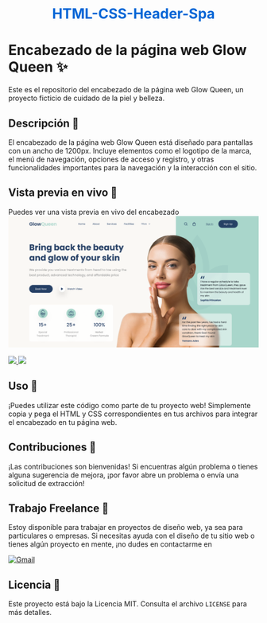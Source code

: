 <h1 align="center" style="color: #0366d6;">
   HTML-CSS-Header-Spa
</h1>

# Encabezado de la página web Glow Queen ✨

Este es el repositorio del encabezado de la página web Glow Queen, un proyecto ficticio de cuidado de la piel y belleza.


## Descripción 📝

El encabezado de la página web Glow Queen está diseñado para pantallas con un ancho de 1200px. Incluye elementos como el logotipo de la marca, el menú de navegación, opciones de acceso y registro, y otras funcionalidades importantes para la navegación y la interacción con el sitio.

## Vista previa en vivo 🌟

Puedes ver una vista previa en vivo del encabezado ![Web Spa](/img/Spa-Beauty.png)

<a href="https://github.com/EstherChuCortes/CSS-header-Spa-Beautiful" target="_blank">
    <img src="https://img.shields.io/static/v1?label=|&message=VER CODIGO&color=f&style=plastic&logo=github&logo-color=white"/>
</a>  
<a href="https://estherchucortes.github.io/HTML-CSS-Microsite-Portfolio/" target="_blank">
    <img src="https://img.shields.io/static/v1?label=|&message=VER WEBSITE&color=cdf998&style=plastic&logo=wordpress&logo-color=white"/>
</a>




## Uso 🚀

¡Puedes utilizar este código como parte de tu proyecto web! Simplemente copia y pega el HTML y CSS correspondientes en tus archivos para integrar el encabezado en tu página web.

## Contribuciones 🤝

¡Las contribuciones son bienvenidas! Si encuentras algún problema o tienes alguna sugerencia de mejora, ¡por favor abre un problema o envía una solicitud de extracción!

## Trabajo Freelance 💼

Estoy disponible para trabajar en proyectos de diseño web, ya sea para particulares o empresas. Si necesitas ayuda con el diseño de tu sitio web o tienes algún proyecto en mente, ¡no dudes en contactarme en 
<br>

[![Gmail](https://img.shields.io/badge/Email%20personal-white?style=for-the-badge&logo=gmail&logoColor=white&label=esttherchu13%40hotmail.com&labelColor=black&color=%23EA4335)](mailto:estherchu13@hotmail.com)

## Licencia 📄

Este proyecto está bajo la Licencia MIT. Consulta el archivo `LICENSE` para más detalles.
